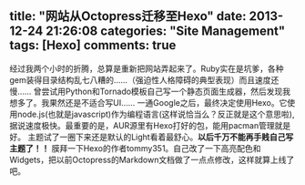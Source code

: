 title: "网站从Octopress迁移至Hexo"
date: 2013-12-24 21:26:08
categories: "Site Management"
tags: [Hexo]
comments: true
---
经过我两个小时的折腾，总算是重新把网站弄起来了。Ruby实在是坑爹，各种gem装得目录结构乱七八糟的……（强迫性人格障碍的典型表现）而且速度还慢……
曾尝试用Python和Tornado模板自己写一个静态页面生成器，然后发现我想多了。我果然还是不适合写UI……
一通Google之后，最终决定使用Hexo。它使用node.js(也就是javascript)作为编程语言(这样说恰当么？反正就是这个意思啦),据说速度极快。最重要的是，AUR源里有Hexo打好的包，能用pacman管理就是好。
主题试了一圈下来还是默认的Light看着最舒心。**以后千万不能再手贱自己写主题了！！**
膜拜一下Hexo的作者tommy351。自己改了一下高亮配色和Widgets，把以前Octopress的Markdown文档做了一点点修改，这样就算上线了吧。
